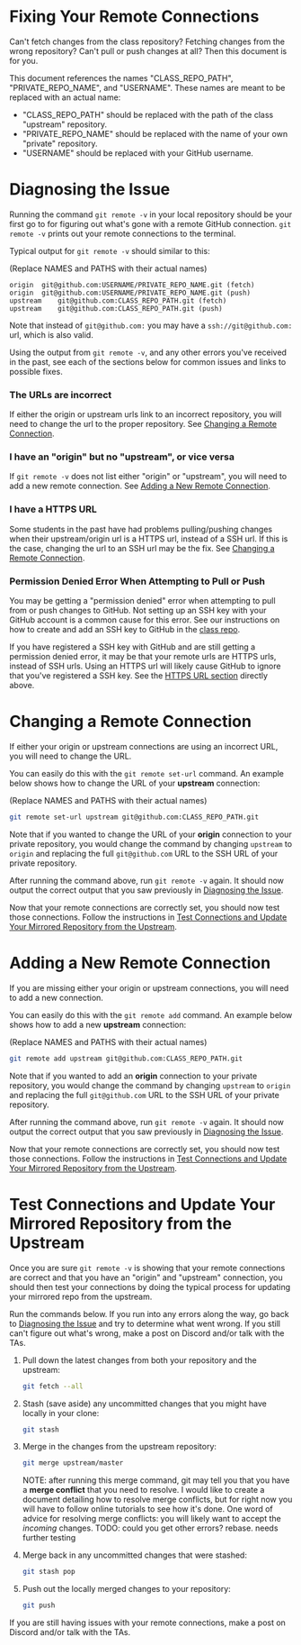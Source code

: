 # Fixing Your Remote Connections

Can't fetch changes from the class repository? Fetching changes from the wrong repository? Can't pull or push changes at all? Then this document is for you.

This document references the names "CLASS\_REPO\_PATH", "PRIVATE\_REPO\_NAME", and "USERNAME". These names are meant to be replaced with an actual name:
- "CLASS\_REPO\_PATH" should be replaced with the path of the class "upstream" repository.
- "PRIVATE\_REPO\_NAME" should be replaced with the name of your own "private" repository. 
- "USERNAME" should be replaced with your GitHub username.



# Diagnosing the Issue

Running the command `git remote -v` in your local repository should be your first go to for figuring out what's gone with a remote GitHub connection. `git remote -v` prints out your remote connections to the terminal.


Typical output for `git remote -v` should similar to this:

(Replace NAMES and PATHS with their actual names)
```
origin	git@github.com:USERNAME/PRIVATE_REPO_NAME.git (fetch)
origin	git@github.com:USERNAME/PRIVATE_REPO_NAME.git (push)
upstream	git@github.com:CLASS_REPO_PATH.git (fetch)
upstream	git@github.com:CLASS_REPO_PATH.git (push)
```

Note that instead of `git@github.com:` you may have a `ssh://git@github.com:` url, which is also valid. 

Using the output from `git remote -v`, and any other errors you've received in the past, see each of the sections below for common issues and links to possible fixes.


### The URLs are incorrect
If either the origin or upstream urls link to an incorrect repository, you will need to change the url to the proper repository. See [Changing a Remote Connection](#changing-a-remote-connection).


### I have an "origin" but no "upstream", or vice versa
If `git remote -v` does not list either "origin" or "upstream", you will need to add a new remote connection. See [Adding a New Remote Connection](#adding-a-new-remote-connection).


### I have a HTTPS URL
Some students in the past have had problems pulling/pushing changes when their upstream/origin url is a HTTPS url, instead of a SSH url. If this is the case, changing the url to an SSH url may be the fix. See [Changing a Remote Connection](#changing-a-remote-connection).


### Permission Denied Error When Attempting to Pull or Push
You may be getting a "permission denied" error when attempting to pull from or push changes to GitHub. Not setting up an SSH key with your GitHub account is a common cause for this error. See our instructions on how to create and add an SSH key to GitHub in the [class repo](https://github.com/kentseamons/byu-cs324-f2024/blob/master/01a-hw-private-repo-mirror/README.md#register-an-ssh-key-for-use-with-github).

If you have registered a SSH key with GitHub and are still getting a permission denied error, it may be that your remote urls are HTTPS urls, instead of SSH urls. Using an HTTPS url will likely cause GitHub to ignore that you've registered a SSH key. See the [HTTPS URL section](#https-url) directly above.



# Changing a Remote Connection

If either your origin or upstream connections are using an incorrect URL, you will need to change the URL.

You can easily do this with the `git remote set-url` command. An example below shows how to change the URL of your **upstream** connection:

(Replace NAMES and PATHS with their actual names)
```bash
git remote set-url upstream git@github.com:CLASS_REPO_PATH.git
```

Note that if you wanted to change the URL of your **origin** connection to your private repository, you would change the command by changing `upstream` to `origin` and replacing the full `git@github.com` URL to the SSH URL of your private repository.

After running the command above, run `git remote -v` again. It should now output the correct output that you saw previously in [Diagnosing the Issue](#diagnosing-the-issue).

Now that your remote connections are correctly set, you should now test those connections. Follow the instructions in [Test Connections and Update Your Mirrored Repository from the Upstream](#test-connections-and-update-your-mirrored-repository-from-the-upstream).



# Adding a New Remote Connection

If you are missing either your origin or upstream connections, you will need to add a new connection.

You can easily do this with the `git remote add` command. An example below shows how to add a new **upstream** connection:

(Replace NAMES and PATHS with their actual names)
```bash
git remote add upstream git@github.com:CLASS_REPO_PATH.git
```

Note that if you wanted to add an **origin** connection to your private repository, you would change the command by changing `upstream` to `origin` and replacing the full `git@github.com` URL to the SSH URL of your private repository.

After running the command above, run `git remote -v` again. It should now output the correct output that you saw previously in [Diagnosing the Issue](#diagnosing-the-issue).

Now that your remote connections are correctly set, you should now test those connections. Follow the instructions in [Test Connections and Update Your Mirrored Repository from the Upstream](#test-connections-and-update-your-mirrored-repository-from-the-upstream).



# Test Connections and Update Your Mirrored Repository from the Upstream

Once you are sure `git remote -v` is showing that your remote connections are correct and that you have an "origin" and "upstream" connection, you should then test your connections by doing the typical process for updating your mirrored repo from the upstream.

Run the commands below. If you run into any errors along the way, go back to [Diagnosing the Issue](#diagnosing-the-issue) and try to determine what went wrong. If you still can't figure out what's wrong, make a post on Discord and/or talk with the TAs.

 1. Pull down the latest changes from both your repository and the upstream:

    ```bash
    git fetch --all
    ```

 2. Stash (save aside) any uncommitted changes that you might have locally in
    your clone:

    ```bash
    git stash
    ```

 3. Merge in the changes from the upstream repository:

    ```bash
    git merge upstream/master
    ```
    NOTE: after running this merge command, git may tell you that you have a **merge conflict** that you need to resolve. I would like to create a document detailing how to resolve merge conflicts, but for right now you will have to follow online tutorials to see how it's done. One word of advice for resolving merge conflicts: you will likely want to accept the *incoming* changes.
    TODO: could you get other errors? rebase. needs further testing

 4. Merge back in any uncommitted changes that were stashed:

    ```bash
    git stash pop
    ```

 5. Push out the locally merged changes to your repository:

    ```bash
    git push
    ```

If you are still having issues with your remote connections, make a post on Discord and/or talk with the TAs.